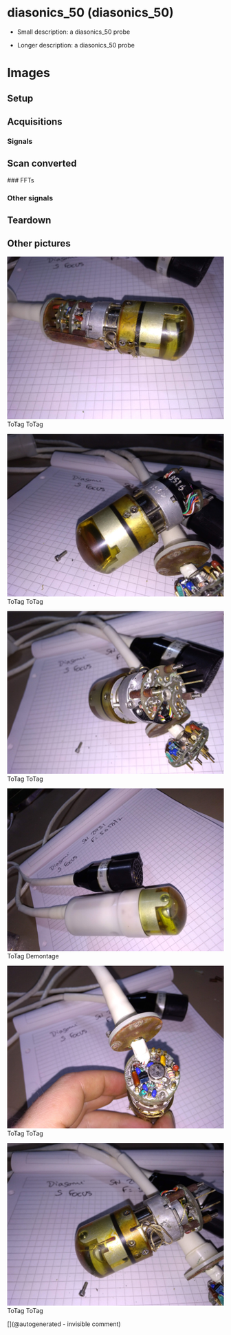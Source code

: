 # diasonics_50 (diasonics_50)

* Small description:  a diasonics_50 probe

* Longer description:  a diasonics_50 probe

# Images

## Setup 

## Acquisitions 

### Signals 

## Scan converted 

### FFTs 

### Other signals 

## Teardown 

## Other pictures 

![](/include/images/diasonics_50/P_20181208_131435.jpg)
ToTag
ToTag

![](/include/images/diasonics_50/P_20181208_131810.jpg)
ToTag
ToTag

![](/include/images/diasonics_50/P_20181208_131756.jpg)
ToTag
ToTag

![](/include/images/diasonics_50/P_20181208_131405.jpg)
ToTag
Demontage

![](/include/images/diasonics_50/P_20181208_131643.jpg)
ToTag
ToTag

![](/include/images/diasonics_50/P_20181208_131821.jpg)
ToTag
ToTag





[](@autogenerated - invisible comment)